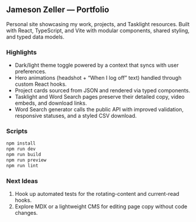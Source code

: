 ## Jameson Zeller — Portfolio

Personal site showcasing my work, projects, and Tasklight resources. Built with React, TypeScript, and Vite with modular components, shared styling, and typed data models.

### Highlights
- Dark/light theme toggle powered by a context that syncs with user preferences.
- Hero animations (headshot + “When I log off” text) handled through custom React hooks.
- Project cards sourced from JSON and rendered via typed components.
- Tasklight and Word Search pages preserve their detailed copy, video embeds, and download links.
- Word Search generator calls the public API with improved validation, responsive statuses, and a styled CSV download.

### Scripts
```bash
npm install
npm run dev
npm run build
npm run preview
npm run lint
```

### Next Ideas
1. Hook up automated tests for the rotating-content and current-read hooks.
2. Explore MDX or a lightweight CMS for editing page copy without code changes.
